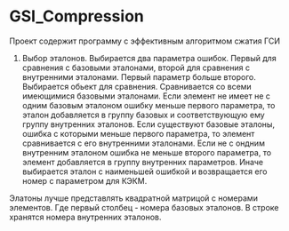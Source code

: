 # GSI_Compression
Проект содержит программу с эффективным алгоритмом сжатия ГСИ

1. Выбор эталонов. 
Выбирается два параметра ошибок. Первый для сравнения с базовыми эталонами, второй для сравнения с внутренними эталонами. Первый параметр больше второго.
Выбирается обьект для сравнения. Сравнивается со всеми имеющимися базовыми эталонами. Если элемент не имеет не с одним базовым эталоном ошибку меньше первого параметра, то эталон добавляется в группу базовых и соответствующую ему группу внутренних эталонов.
Если существуют базовые эталоны, ошибка с которыми меньше первого параметра, то элемент сравнивается с его внутренними эталонами.
Если не с ондним внутренним эталоном ошибка не меньше второго параметра, то элемент добавляется в группу внутренних параметров. Иначе выбирается эталон с наименьшей ошибкой и возвращается его номер с параметром для КЭКМ. 

Элатоны лучше представлять квадратной матрицой с номерами элементов. Где первый столбец - номера базовых эталонов. В строке хранятся номера внутренних эталонов.